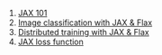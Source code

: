 1. [JAX 101](https://github.com/mlnuggets/flax/tree/main/JAX)
2. [Image classification with JAX & Flax](https://github.com/mlnuggets/flax/tree/main/flax-cnn-cpu)
3. [Distributed training with JAX & Flax](https://github.com/mlnuggets/flax/tree/main/flax-cnn-gpu)
4. [JAX loss function](https://github.com/mlnuggets/flax/tree/main/JAX-loss-functions)

